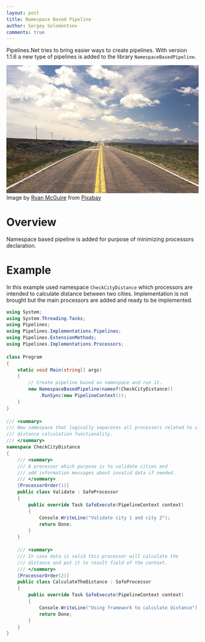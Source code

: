 ```yaml
---
layout: post
title: Namespace Based Pipeline
author: Sergey Solomentsev
comments: true
---
```


Pipelines.Net tries to bring easier ways to create pipelines. With version 1.1.6 a new type of pipelines is added to the library `NamespaceBasedPipeline`.

![Streed Road Space](/assets/posts/namespace-based-pipeline/road-space.jpg)
Image by [Ryan McGuire](https://pixabay.com/users/RyanMcGuire-123690/?utm_source=link-attribution&utm_medium=referral&utm_campaign=image&utm_content=238458) from [Pixabay](https://pixabay.com/?utm_source=link-attribution&utm_medium=referral&utm_campaign=image&utm_content=238458)

# Overview

Namespace based pipeline is added for purpose of minimizing processors declaration. 

# Example

In this example used namespace `CheckCityDistance` which processors are intended to calculate distance between two cities. Implementation is not brought but the main processors are added and ready to be implemented.

```c#
using System;
using System.Threading.Tasks;
using Pipelines;
using Pipelines.Implementations.Pipelines;
using Pipelines.ExtensionMethods;
using Pipelines.Implementations.Processors;

class Program
{
    static void Main(string[] args)
    {
        // Create pipeline based on namespace and run it.
        new NamespaceBasedPipeline(nameof(CheckCityDistance))
            .RunSync(new PipelineContext());
    }
}

/// <summary>
/// New namespace that logically separates all processors related to city
/// distance calculation functionality.
/// </summary>
namespace CheckCityDistance
{
    /// <summary>
    /// A processor which purpose is to validate cities and
    /// add information messages about invalid data if needed.
    /// </summary>
    [ProcessorOrder(1)]
    public class Validate : SafeProcessor
    {
        public override Task SafeExecute(PipelineContext context)
        {
            Console.WriteLine("Validate city 1 and city 2");
            return Done;
        }
    }

    /// <summary>
    /// In case data is valid this processor will calculate the
    /// distance and put it to result field of the context.
    /// </summary>
    [ProcessorOrder(2)]
    public class CalculateTheDistance : SafeProcessor
    {
        public override Task SafeExecute(PipelineContext context)
        {
            Console.WriteLine("Using framework to calculate distance");
            return Done;
        }
    }
}
```